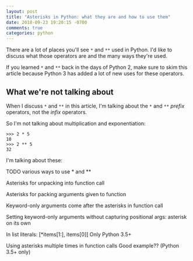 ```yaml
---
layout: post
title: "Asterisks in Python: what they are and how to use them"
date: 2018-09-23 19:20:15 -0700
comments: true
categories: python
---
```


There are a lot of places you'll see `*` and `**` used in Python.
I'd like to discuss what those operators are and the many ways they're used.

If you learned `*` and `**` back in the days of Python 2, make sure to skim this article because Python 3 has added a lot of new uses for these operators.


## What we're not talking about

When I discuss `*` and `**` in this article, I'm talking about the `*` and `**` *prefix* operators, not the *infix* operators.

So I'm not talking about multiplication and exponentiation:

```pycon
>>> 2 * 5
10
>>> 2 ** 5
32
```

I'm talking about these:

TODO various ways to use * and **



Asterisks for unpacking into function call

Asterisks for packing arguments given to function

Keyword-only arguments come after the asterisks in function call

Setting keyword-only arguments without capturing positional args: asterisk on its own

In list literals: [*items[1:], items[0]]
Only Python 3.5+

Using asterisks multiple times in function calls
Good example?? (Python 3.5+ only)

